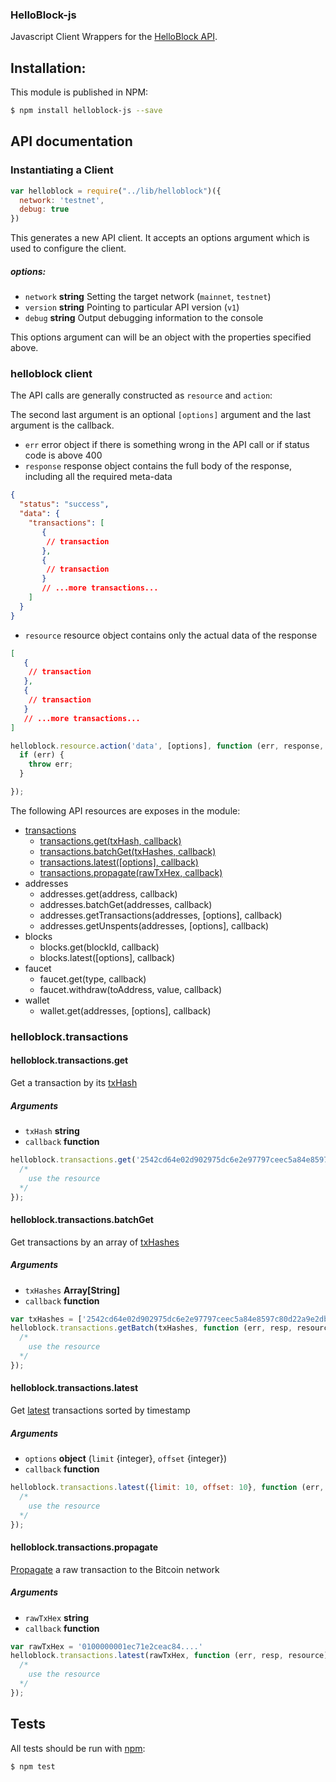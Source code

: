 ### HelloBlock-js

Javascript Client Wrappers for the [HelloBlock API][API].

## Installation:

This module is published in NPM:

```bash
$ npm install helloblock-js --save
```

## API documentation

### Instantiating a Client


```js
var helloblock = require("../lib/helloblock")({
  network: 'testnet',
  debug: true
})
```

This generates a new API client. It accepts an options argument which is used to configure the client.

##### options:

- `network` **string** Setting the target network (```mainnet```, ```testnet```)
- `version` **string** Pointing to particular API version (```v1```)
- `debug`   **string** Output debugging information to the console


This options argument can will be an object with the properties specified
above.


### helloblock client

The API calls are generally constructed as `resource` and `action`:

The second last argument is an optional `[options]` argument and the last argument is the callback.

- `err` error object if there is something wrong in the API call or if status code is above 400
- `response` response object contains the full body of the response, including all the required meta-data
```json
{
  "status": "success",
  "data": {
    "transactions": [
       {
        // transaction
       },
       {
        // transaction
       }
       // ...more transactions...
    ]
  }
}
```

- `resource` resource object contains only the actual data of the response
```json
[
   {
    // transaction
   },
   {
    // transaction
   }
   // ...more transactions...
]
```

```js
helloblock.resource.action('data', [options], function (err, response, resource) {
  if (err) {
    throw err;
  }

});
```

The following API resources are exposes in the module:

- [transactions](#helloblocktransactions)
  - [transactions.get(txHash, callback)](#helloblocktransactionsget)
  - [transactions.batchGet(txHashes, callback)](#helloblocktransactionsbatchget)
  - [transactions.latest([options], callback)](#helloblocktransactionslatest)
  - [transactions.propagate(rawTxHex, callback)](#helloblocktransactionspropagate)
- addresses
  - addresses.get(address, callback)
  - addresses.batchGet(addresses, callback)
  - addresses.getTransactions(addresses, [options], callback)
  - addresses.getUnspents(addresses, [options], callback)
- blocks
  - blocks.get(blockId, callback)
  - blocks.latest([options], callback)
- faucet
  - faucet.get(type, callback)
  - faucet.withdraw(toAddress, value, callback)
- wallet
  - wallet.get(addresses, [options], callback)

### helloblock.transactions
#### helloblock.transactions.get

Get a transaction by its [txHash]('https://helloblock.io/docs/ref#transactions-single')

##### Arguments

- `txHash` **string**
- `callback` **function**

```js
helloblock.transactions.get('2542cd64e02d902975dc6e2e97797ceec5a84e8597c80d22a9e2dbd16e748738', function (err, resp, resource) {
  /*
    use the resource
  */
});
```

#### helloblock.transactions.batchGet

Get transactions by an array of [txHashes]('https://helloblock.io/docs/ref#transactions-batch')

##### Arguments

- `txHashes` **Array[String]**
- `callback` **function**

```js
var txHashes = ['2542cd64e02d902975dc6e2e97797ceec5a84e8597c80d22a9e2dbd16e748738', '6f9e9570881e781db8c137c84c111a138e4a022e6b2def5e2a1589a802fe25f3']
helloblock.transactions.getBatch(txHashes, function (err, resp, resource) {
  /*
    use the resource
  */
});
```

#### helloblock.transactions.latest

Get [latest]('https://helloblock.io/docs/ref#transactions-latest') transactions sorted by timestamp

##### Arguments

- `options` **object** (`limit` {integer}, `offset` {integer})
- `callback` **function**

```js
helloblock.transactions.latest({limit: 10, offset: 10}, function (err, resp, resource) {
  /*
    use the resource
  */
});
```

#### helloblock.transactions.propagate

[Propagate]('https://helloblock.io/docs/ref#transactions-post') a raw transaction to the Bitcoin network

##### Arguments

- `rawTxHex` **string**
- `callback` **function**

```js
var rawTxHex = '0100000001ec71e2ceac84....'
helloblock.transactions.latest(rawTxHex, function (err, resp, resource) {
  /*
    use the resource
  */
});
```


## Tests

All tests should be run with [npm](http://npmjs.org):

```bash
$ npm test
```


[API]: https://helloblock.io/docs/ref

